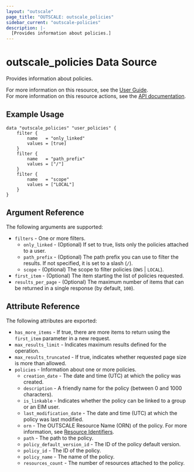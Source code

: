 ```yaml
---
layout: "outscale"
page_title: "OUTSCALE: outscale_policies"
sidebar_current: "outscale-policies"
description: |-
  [Provides information about policies.]
---
```


# outscale_policies Data Source

Provides information about policies.

For more information on this resource, see the [User Guide](https://docs.outscale.com/en/userguide/Getting-Information-About-a-Managed-Policy.html).  
For more information on this resource actions, see the [API documentation](https://docs.outscale.com/api.html#readpolicies).

## Example Usage

```hcl
data "outscale_policies" "user_policies" {
    filter {
        name   = "only_linked"
        values = [true]
    }
    filter {
        name   = "path_prefix"
        values = ["/"]
    }
    filter {
        name   = "scope"
        values = ["LOCAL"]
    }
}
```

## Argument Reference

The following arguments are supported:

* `filters` - One or more filters.
    * `only_linked` - (Optional) If set to true, lists only the policies attached to a user.
    * `path_prefix` - (Optional) The path prefix you can use to filter the results. If not specified, it is set to a slash (`/`).
    * `scope` - (Optional) The scope to filter policies (`OWS` \| `LOCAL`).
* `first_item` - (Optional) The item starting the list of policies requested.
* `results_per_page` - (Optional) The maximum number of items that can be returned in a single response (by default, `100`).

## Attribute Reference

The following attributes are exported:

* `has_more_items` - If true, there are more items to return using the `first_item` parameter in a new request.
* `max_results_limit` - Indicates maximum results defined for the operation.
* `max_results_truncated` - If true, indicates whether requested page size is more than allowed.
* `policies` - Information about one or more policies.
    * `creation_date` - The date and time (UTC) at which the policy was created.
    * `description` - A friendly name for the policy (between 0 and 1000 characters).
    * `is_linkable` - Indicates whether the policy can be linked to a group or an EIM user.
    * `last_modification_date` - The date and time (UTC) at which the policy was last modified.
    * `orn` - The OUTSCALE Resource Name (ORN) of the policy. For more information, see [Resource Identifiers](https://docs.outscale.com/en/userguide/Resource-Identifiers.html).
    * `path` - The path to the policy.
    * `policy_default_version_id` - The ID of the policy default version.
    * `policy_id` - The ID of the policy.
    * `policy_name` - The name of the policy.
    * `resources_count` - The number of resources attached to the policy.

